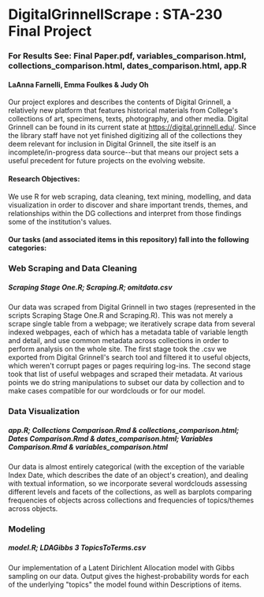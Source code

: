 # DigitalGrinnellScrape : STA-230 Final Project

### For Results See: Final Paper.pdf, variables_comparison.html, collections_comparison.html, dates_comparison.html, app.R

#### LaAnna Farnelli, Emma Foulkes & Judy Oh

Our project explores and describes the contents of Digital Grinnell, a relatively new platform that features historical materials from College's collections of art, specimens, texts, photography, and other media. Digital Grinnell can be found in its current state at https://digital.grinnell.edu/. Since the library staff have not yet finished digitizing all of the collections they deem relevant for inclusion in Digital Grinnell, the site itself is an incomplete/in-progress data source--but that means our project sets a useful precedent for future projects on the evolving website. 

#### Research Objectives:

We use R for web scraping, data cleaning, text mining, modelling, and data visualization in order to discover and share important trends, themes, and relationships within the DG collections and interpret from those findings some of the institution's values.

#### Our tasks (and associated items in this repository) fall into the following categories:

### Web Scraping and Data Cleaning

##### Scraping Stage One.R; Scraping.R; omitdata.csv

Our data was scraped from Digital Grinnell in two stages (represented in the scripts Scraping Stage One.R and Scraping.R). This was not merely a scrape single table from a webpage; we iteratively scrape data from several indexed webpages, each of which has a metadata table of variable length and detail, and use common metadata across collections in order to perform analysis on the whole site. The first stage took the .csv we exported from Digital Grinnell's search tool and filtered it to useful objects, which weren't corrupt pages or pages requiring log-ins. The second stage took that list of useful webpages and scraped their metadata.
At various points we do string manipulations to subset our data by collection and to make cases compatible for our wordclouds or for our model.

### Data Visualization

##### app.R; Collections Comparison.Rmd & collections_comparison.html; Dates Comparison.Rmd & dates_comparison.html; Variables Comparison.Rmd & variables_comparison.html

Our data is almost entirely categorical (with the exception of the variable Index Date, which describes the date of an object's creation), and dealing with textual information, so we incorporate several wordclouds assessing different levels and facets of the collections, as well as barplots comparing frequencies of objects across collections and frequencies of topics/themes across objects. 

### Modeling

##### model.R; LDAGibbs 3 TopicsToTerms.csv

Our implementation of a Latent Dirichlent Allocation model with Gibbs sampling on our data. Output gives the highest-probability words for each of the underlying "topics" the model found within Descriptions of items. 
